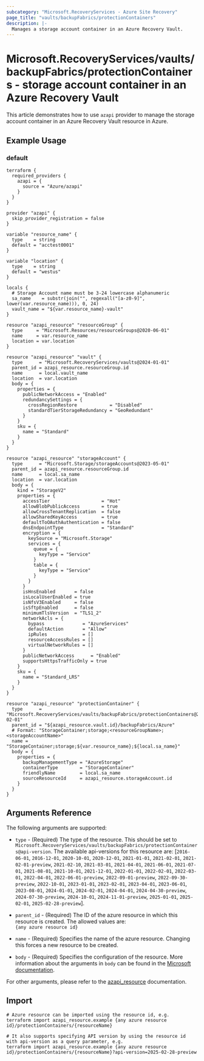 ```yaml
---
subcategory: "Microsoft.RecoveryServices - Azure Site Recovery"
page_title: "vaults/backupFabrics/protectionContainers"
description: |-
  Manages a storage account container in an Azure Recovery Vault.
---
```


# Microsoft.RecoveryServices/vaults/backupFabrics/protectionContainers - storage account container in an Azure Recovery Vault

This article demonstrates how to use `azapi` provider to manage the storage account container in an Azure Recovery Vault resource in Azure.



## Example Usage

### default

```hcl
terraform {
  required_providers {
    azapi = {
      source = "Azure/azapi"
    }
  }
}

provider "azapi" {
  skip_provider_registration = false
}

variable "resource_name" {
  type    = string
  default = "acctest0001"
}

variable "location" {
  type    = string
  default = "westus"
}

locals {
  # Storage Account name must be 3-24 lowercase alphanumeric
  sa_name    = substr(join("", regexall("[a-z0-9]", lower(var.resource_name))), 0, 24)
  vault_name = "${var.resource_name}-vault"
}

resource "azapi_resource" "resourceGroup" {
  type     = "Microsoft.Resources/resourceGroups@2020-06-01"
  name     = var.resource_name
  location = var.location
}

resource "azapi_resource" "vault" {
  type      = "Microsoft.RecoveryServices/vaults@2024-01-01"
  parent_id = azapi_resource.resourceGroup.id
  name      = local.vault_name
  location  = var.location
  body = {
    properties = {
      publicNetworkAccess = "Enabled"
      redundancySettings = {
        crossRegionRestore            = "Disabled"
        standardTierStorageRedundancy = "GeoRedundant"
      }
    }
    sku = {
      name = "Standard"
    }
  }
}

resource "azapi_resource" "storageAccount" {
  type      = "Microsoft.Storage/storageAccounts@2023-05-01"
  parent_id = azapi_resource.resourceGroup.id
  name      = local.sa_name
  location  = var.location
  body = {
    kind = "StorageV2"
    properties = {
      accessTier                   = "Hot"
      allowBlobPublicAccess        = true
      allowCrossTenantReplication  = false
      allowSharedKeyAccess         = true
      defaultToOAuthAuthentication = false
      dnsEndpointType              = "Standard"
      encryption = {
        keySource = "Microsoft.Storage"
        services = {
          queue = {
            keyType = "Service"
          }
          table = {
            keyType = "Service"
          }
        }
      }
      isHnsEnabled       = false
      isLocalUserEnabled = true
      isNfsV3Enabled     = false
      isSftpEnabled      = false
      minimumTlsVersion  = "TLS1_2"
      networkAcls = {
        bypass              = "AzureServices"
        defaultAction       = "Allow"
        ipRules             = []
        resourceAccessRules = []
        virtualNetworkRules = []
      }
      publicNetworkAccess      = "Enabled"
      supportsHttpsTrafficOnly = true
    }
    sku = {
      name = "Standard_LRS"
    }
  }
}

resource "azapi_resource" "protectionContainer" {
  type      = "Microsoft.RecoveryServices/vaults/backupFabrics/protectionContainers@2023-02-01"
  parent_id = "${azapi_resource.vault.id}/backupFabrics/Azure"
  # Format: "StorageContainer;storage;<resourceGroupName>;<storageAccountName>"
  name = "StorageContainer;storage;${var.resource_name};${local.sa_name}"
  body = {
    properties = {
      backupManagementType = "AzureStorage"
      containerType        = "StorageContainer"
      friendlyName         = local.sa_name
      sourceResourceId     = azapi_resource.storageAccount.id
    }
  }
}

```



## Arguments Reference

The following arguments are supported:

* `type` - (Required) The type of the resource. This should be set to `Microsoft.RecoveryServices/vaults/backupFabrics/protectionContainers@api-version`. The available api-versions for this resource are: [`2016-06-01`, `2016-12-01`, `2020-10-01`, `2020-12-01`, `2021-01-01`, `2021-02-01`, `2021-02-01-preview`, `2021-02-10`, `2021-03-01`, `2021-04-01`, `2021-06-01`, `2021-07-01`, `2021-08-01`, `2021-10-01`, `2021-12-01`, `2022-01-01`, `2022-02-01`, `2022-03-01`, `2022-04-01`, `2022-06-01-preview`, `2022-09-01-preview`, `2022-09-30-preview`, `2022-10-01`, `2023-01-01`, `2023-02-01`, `2023-04-01`, `2023-06-01`, `2023-08-01`, `2024-01-01`, `2024-02-01`, `2024-04-01`, `2024-04-30-preview`, `2024-07-30-preview`, `2024-10-01`, `2024-11-01-preview`, `2025-01-01`, `2025-02-01`, `2025-02-28-preview`].

* `parent_id` - (Required) The ID of the azure resource in which this resource is created. The allowed values are:  
  `{any azure resource id}`

* `name` - (Required) Specifies the name of the azure resource. Changing this forces a new resource to be created.

* `body` - (Required) Specifies the configuration of the resource. More information about the arguments in `body` can be found in the [Microsoft documentation](https://learn.microsoft.com/en-us/azure/templates/Microsoft.RecoveryServices/vaults/backupFabrics/protectionContainers?pivots=deployment-language-terraform).

For other arguments, please refer to the [azapi_resource](https://registry.terraform.io/providers/Azure/azapi/latest/docs/resources/resource) documentation.

## Import

 ```shell
 # Azure resource can be imported using the resource id, e.g.
 terraform import azapi_resource.example {any azure resource id}/protectionContainers/{resourceName}
 
 # It also supports specifying API version by using the resource id with api-version as a query parameter, e.g.
 terraform import azapi_resource.example {any azure resource id}/protectionContainers/{resourceName}?api-version=2025-02-28-preview
 ```

